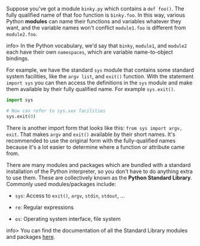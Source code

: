 Suppose you've got a module `binky.py` which contains a `def foo()`. The fully qualified name of that foo function is `binky.foo`. In this way, various Python **modules** can name their functions and variables whatever they want, and the variable names won't conflict `module1.foo` is different from `module2.foo`. 

info> In the Python vocabulary, we'd say that `binky`, `module1`, and `module2` each have their own `namespaces`, which are variable name-to-object bindings.

For example, we have the standard `sys` module that contains some standard system facilities, like the `argv list`, and `exit()` function. With the statement `import sys` you can then access the definitions in the `sys` module and make them available by their fully qualified name. For example `sys.exit()`.

```python    
import sys

# Now can refer to sys.xxx facilities
sys.exit(0)
```    

There is another import form that looks like this: `from sys import argv, exit`. That makes `argv` and `exit()` available by their short names. It's recommended to use the original form with the fully-qualified names because it's a lot easier to determine where a function or attribute came from.

There are many modules and packages which are bundled with a standard installation of the Python interpreter, so you don't have to do anything extra to use them. These are collectively known as the **Python Standard Library**. Commonly used modules/packages include:

* `sys`: Access to `exit()`, `argv`, `stdin`, `stdout`, ... 

* `re`: Regular expressions 

* `os`: Operating system interface, file system 

info> You can find the documentation of all the Standard Library modules and packages [here](https://docs.python.org/3/library/).
